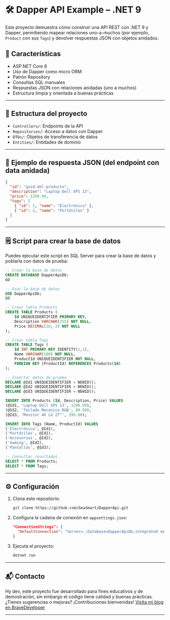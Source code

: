 # 🛠️ Dapper API Example – .NET 9

Este proyecto demuestra cómo construir una API REST con .NET 9 y Dapper, permitiendo mapear relaciones uno-a-muchos (por ejemplo, `Product` con sus `Tags`) y devolver respuestas JSON con objetos anidados.

## 🚀 Características

* ASP.NET Core 8
* Uso de Dapper como micro ORM
* Patrón Repository
* Consultas SQL manuales
* Respuestas JSON con relaciones anidadas (uno a muchos)
* Estructura limpia y orientada a buenas prácticas

---

## 🧱 Estructura del proyecto

* `Controllers/`: Endpoints de la API
* `Repositories/`: Acceso a datos con Dapper
* `DTOs/`: Objetos de transferencia de datos
* `Entities/`: Entidades de dominio

---

## 🥪 Ejemplo de respuesta JSON (del endpoint con data anidada)

```json
{
  "id": "guid-del-producto",
  "description": "Laptop Dell XPS 13",
  "price": 1299.99,
  "tags": [
    { "id": 1, "name": "Electrónica" },
    { "id": 2, "name": "Portátiles" }
  ]
}
```

---

## 🗒️ Script para crear la base de datos

Puedes ejecutar este script en SQL Server para crear la base de datos y poblarla con datos de prueba:

```sql
-- Crear la base de datos
CREATE DATABASE DapperApiDb;
GO

-- Usar la base de datos
USE DapperApiDb;
GO

-- Crear tabla Products
CREATE TABLE Products (
    Id UNIQUEIDENTIFIER PRIMARY KEY,
    Description VARCHAR(255) NOT NULL,
    Price DECIMAL(10, 2) NOT NULL
);

-- Crear tabla Tags
CREATE TABLE Tags (
    Id INT PRIMARY KEY IDENTITY(1,1),
    Name VARCHAR(100) NOT NULL,
    ProductId UNIQUEIDENTIFIER NOT NULL,
    FOREIGN KEY (ProductId) REFERENCES Products(Id)
);

-- Insertar datos de prueba
DECLARE @Id1 UNIQUEIDENTIFIER = NEWID();
DECLARE @Id2 UNIQUEIDENTIFIER = NEWID();
DECLARE @Id3 UNIQUEIDENTIFIER = NEWID();

INSERT INTO Products (Id, Description, Price) VALUES
(@Id1, 'Laptop Dell XPS 13', 1299.99),
(@Id2, 'Teclado Mecánico RGB', 89.50),
(@Id3, 'Monitor 4K LG 27"', 399.00);

INSERT INTO Tags (Name, ProductId) VALUES
('Electrónica', @Id1),
('Portátiles', @Id1),
('Accesorios', @Id2),
('Gaming', @Id2),
('Pantallas', @Id3);

-- Consultar resultados
SELECT * FROM Products;
SELECT * FROM Tags;
```

---

## ⚙️ Configuración

1. Clona este repositorio:

   ```bash
   git clone https://github.com/GeaSmart/DapperApi.git
   ```

2. Configura la cadena de conexión en `appsettings.json`:

   ```json
   "ConnectionStrings": {
     "DefaultConnection": "Server=.;Database=DapperApiDb;integrated security=true;trust server certificate=true"
   }
   ```

3. Ejecuta el proyecto:

   ```bash
   dotnet run
   ```

---

## 📬 Contacto

Hy dev, este proyecto fue desarrollado para fines educativos y de demostración, sin embargo el código tiene calidad y buenas prácticas.
¿Tienes sugerencias o mejoras? ¡Contribuciones bienvenidas!
[Visita mi blog en BraveDeveloper](https://bravedeveloper.com/blog)


---
